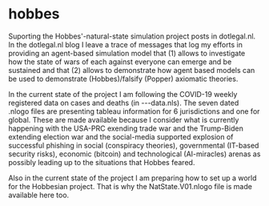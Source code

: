 # hobbes
Suporting the Hobbes'-natural-state simulation project posts in dotlegal.nl. 
In the dotlegal.nl blog I leave a trace of messages that log my efforts in providing an agent-based simulation model that (1) allows to investigate how the state of wars of each against everyone can emerge and be sustained and that (2) allows to demonstrate how agent based models can be used to demonstrate (Hobbes)/falsify (Popper) axiomatic theories.  

In the current state of the project I am following the COVID-19 weekly registered data on cases and deaths (in ---data.nls). The seven dated .nlogo files are presenting tableau information for 6 jurisdictions and one for global. These are made available because I consider what is currently happening with the USA-PRC exending trade war and the Trump-Biden extending election war and the social-media supported explosion of successful phishing in social (conspiracy theories), governmental (IT-based security risks), economic (bitcoin) and technological (AI-miracles) arenas as possibly leading up to the situations that Hobbes feared.

Also in the current state of the project I am preparing how to set up a world for the Hobbesian project. That is why the NatState.V01.nlogo file is made available here too.  
